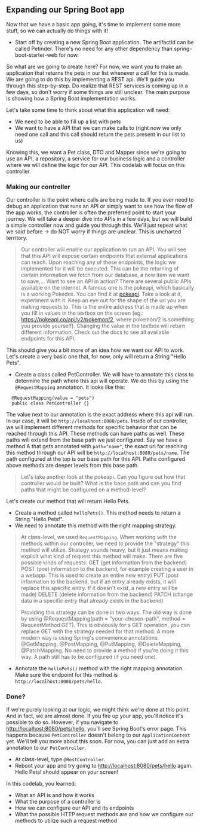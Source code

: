 ## Expanding our Spring Boot app

Now that we have a basic app going, it's time to implement some more stuff, so we can actually do things with it! 

* Start off by creating a new Spring Boot application. The artifactId can be called Petinder. There's no need for any other dependency than spring-boot-starter-web for now.

So what are we going to create here? For now, we want you to make an application that returns the pets in our list whenever a call for this is made. We are going to do this by implementing a REST api. We'll guide you through this step-by-step. Do realize that REST services is coming up in a few days, so don't 
worry if some things are still unclear. The main purpose is showing how a Spring Boot implementation works.

Let's take some time to think about what this application will need:
- We need to be able to fill up a list with pets
- We want to have a API that we can make calls to (right now we only need one call and this call should return the pets present in our list to us)

Knowing this, we want a Pet class, DTO and Mapper since we're going to use an API, a repository, a service for our business logic and a controller where we will define the logic for our API. This codelab will focus on this controller.

### Making our controller

Our controller is the point where calls are being made to. If you ever need to debug an application that runs an API or simply want to see how the flow of the app works, the controller is often the preferred point to start your journey. We will take a deeper dive into APIs in a few days, but we will build a simple controller now and guide you through this.
We'll just repeat what we said before -> do NOT worry if things are unclear. This is uncharted territory.

> Our controller will enable our application to run an API. You will see that this API will expose certain endpoints that external applications can reach. Upon reaching any of these endpoints, the logic we implemented for it will be executed. This can be the returning of certain information we fetch from our database, a new item we want to save,... Want to see
> an API in action? There are several public APIs available on the internet. A famous one is the pokeapi, which basically is a working Pokedex. You can find it at [pokeapi](https://pokeapi.co). Take a look at it, experiment with it. Keep an eye out for the shape of the url you are making requests to. This is the entire address that is made up when you fill in values
> in the textbox on the screen (eg.: https://pokeapi.co/api/v2/pokemon/2, where pokemon/2 is something you provide yourself). Changing the value in the textbox will return different information. Check out the docs to see all available endpoints for this API.

This should give you a bit more of an idea how we want our API to work. Let's create a very basic one that, for now, only will return a String "Hello Pets".

* Create a class called PetController. We will have to annotate this class to determine the path where this api will operate. We do this by using the ``@RequestMapping`` annotation. It looks like this:
```
  @RequestMapping(value = "pets")
  public class PetController {}
```
The value next to our annotation is the exact address where this api will run. In our case, it will be ``http://localhost:8080/pets``. Inside of our controller, we will implement different methods for specific behavior that can be reached through this API. These methods can have paths as well. These paths will extend from the base path we just configured. Say we have a method A
that gets annotated with ``path="name"``, the exact url for reaching this method through our API will be ``http://localhost:8080/pets/name``. The path configured at the top is our base path for this API. Paths configured above methods are deeper levels from this base path.

> Let's take another look at the pokeapi. Can you figure out how that controller would be built? What is the base path and can you find paths that might be configured on a method-level?

Let's create our method that will return Hello Pets.

* Create a method called ``helloPets()``. This method needs to return a String "Hello Pets!".
* We need to annotate this method with the right mapping strategy. 

> At class-level, we used ``RequestMapping``. When working with the methods within our controller, we need to provide the "strategy" this method will utilize. Strategy sounds heavy, but it just means making explicit what kind of request this method will make.
> There are five possible kinds of requests:
> GET (get information from the backend)
> POST (post information to the backend, for example creating a user in a webapp. This is used to create an entire new entry)
> PUT (post information to the backend, but if an entry already exists, it will replace this specific entry. If it doesn't exist, a new entry will be made)
> DELETE (delete information from the backend)
> PATCH (change data in a specific entry that already exists in the backend)
> 
> Providing this strategy can be done in two ways. The old way is done by using @RequestMapping(path = "your-chosen-path", method = RequestMethod.GET). This is obviously for a GET operation, you can replace GET with the strategy needed for that method.
> A more modern way is using Spring's convenience annotations: @GetMapping, @PostMapping, @PutMapping, @DeleteMapping, @PatchMapping. No need to provide a method if you're doing it this way. A path still has to be configured (if you need one).

* Annotate the ``helloPets()`` method with the right mapping annotation. Make sure the endpoint for this method is ``http://localhost:8080/pets/hello``.

### Done?

If we're purely looking at our logic, we might think we're done at this point. And in fact, we are almost done. If you fire up your app, you'll notice it's possible to do so. However, if you navigate to [http://localhost:8080/pets/hello](http://localhost:8080/pets/hello), you'll see Spring Boot's error page.
This happens because ``PetController`` doesn't belong to our ``ApplicationContext`` yet. We'll tell you more about this soon. For now, you can just add an extra annotation to our ``PetController``. 
* At class-level, type ``@RestController``.
* Reboot your app and try going to [http://localhost:8080/pets/hello](http://localhost:8080/pets/hello) again. Hello Pets! should appear on your screen!


In this codelab, you learned:
* What an API is and how it works
* What the purpose of a controller is
* How we can configure our API and its endpoints
* What the possible HTTP request methods are and how we configure our methods to utilize such a request method


